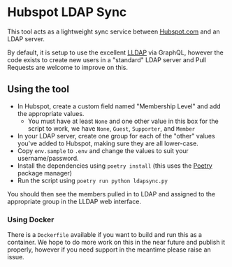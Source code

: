 # Hubspot LDAP Sync

This tool acts as a lightweight sync service between [Hubspot.com](https://www.hubspot.com/) and an LDAP server.

By default, it is setup to use the excellent [LLDAP](https://github.com/lldap/lldap) via GraphQL, however the code exists to create new users in a "standard" LDAP server and Pull Requests are welcome to improve on this.

## Using the tool

   * In Hubspot, create a custom field named "Membership Level" and add the appropriate values.
      * You must have at least `None` and one other value in this box for the script to work, we have `None`, `Guest`, `Supporter`, and `Member`
   * In your LDAP server, create one group for each of the "other" values you've added to Hubspot, making sure they are all lower-case.
   * Copy `env.sample` to `.env` and change the values to suit your username/password.
   * Install the dependencies using `poetry install` (this uses the [Poetry](https://python-poetry.org/) package manager)
   * Run the script using `poetry run python ldapsync.py`

You should then see the members pulled in to LDAP and assigned to the appropriate group in the LLDAP web interface.

### Using Docker

There is a `Dockerfile` available if you want to build and run this as a container.  We hope to do more work on this in the near future and publish it properly, however if you need support in the meantime please raise an issue.


